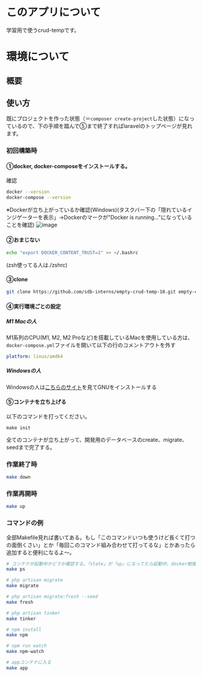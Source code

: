 # このアプリについて
学習用で使うcrud-tempです。
# 環境について
## 概要
## 使い方
既にプロジェクトを作った状態（＝`composer create-project`した状態）になっているので、下の手順を踏んで⑤まで終了すればlaravelのトップページが見れます。
### 初回構築時
#### ①docker, docker-composeをインストールする。
確認
```bash
docker --version
docker-compose --version
```
※Dockerが立ち上がっているか確認(Windows)(タスクバー下の「隠れているインジゲーターを表示」→Dockerのマークが"Docker is running..."になっていることを確認)
![image](https://user-images.githubusercontent.com/58587065/101975639-62256e00-3c81-11eb-95ef-2be3a1f7d469.png)


#### ②おまじない
```bash
echo "export DOCKER_CONTENT_TRUST=1" >> ~/.bashrc
```
(zsh使ってる人は./zshrc)

#### ③clone
```bash
git clone https://github.com/sdb-interns/empty-crud-temp-10.git empty-crud-temp
```

#### ④実行環境ごとの設定
##### M1 Macの人
M1系列のCPU(M1, M2, M2 Proなど)を搭載しているMacを使用している方は、`docker-compose.yml`ファイルを開いて以下の行のコメントアウトを外す
```yml
platform: linux/amd64
```

##### Windowsの人
Windowsの人は[こちらのサイト](https://bluebirdofoz.hatenablog.com/entry/2019/10/24/221517)を見てGNUをインストールする


#### ⑤コンテナを立ち上げる

以下のコマンドを打ってください。
```bash(Winはcmd)
make init
```
全てのコンテナが立ち上がって、開発用のデータベースのcreate、migrate、seedまで完了する。

### 作業終了時
```bash
make down
```

### 作業再開時
```bash
make up
```

### コマンドの例
全部Makefile見れば書いてある。もし「このコマンドいつも使うけど長くて打つの面倒くさい」とか「毎回このコマンド組み合わせて打ってるな」とかあったら追加すると便利になるよ〜。
```bash
# コンテナが起動中かどうか確認する。「state」が「up」になってたら起動中。docker勉強するとわかる
make ps

# php artisan migrate
make migrate

# php artisan migrate:fresh --seed
make fresh

# php artisan tinker
make tinker

# npm install
make npm

# npm run watch
make npm-watch

# appコンテナに入る
make app
```
